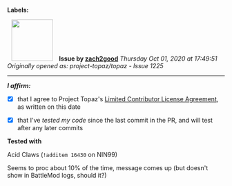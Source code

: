 **Labels:**



<a href="https://github.com/zach2good"><img src="https://avatars3.githubusercontent.com/u/1389729?v=4" width="96" height="96" hspace="10"></img></a> **Issue by [zach2good](https://github.com/zach2good)**
_Thursday Oct 01, 2020 at 17:49:51_
_Originally opened as: project-topaz/topaz - Issue 1225_

----

<!-- place 'x' mark between square [] brackets to affirm: -->
**_I affirm:_**
- [x] that I agree to Project Topaz's [Limited Contributor License Agreement](http://project-topaz.com/blob/release/CONTRIBUTOR_AGREEMENT.md), as written on this date
- [x] that I've _tested my code_ since the last commit in the PR, and will test after any later commits

**Tested with**
Acid Claws (`!additem 16430` on NIN99)
Seems to proc about 10% of the time, message comes up (but doesn't show in BattleMod logs, should it?)
